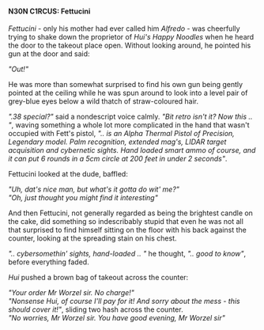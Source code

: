 #### N30N C1RCUS: Fettucini

_Fettucini_ - only his mother had ever called him _Alfredo_ - was cheerfully trying to shake down the proprietor of _Hui's Happy Noodles_ when he heard the door to the takeout place open. Without looking around, he pointed his gun at the door and said:

_"Out!"_

He was more than somewhat surprised to find his own gun being gently pointed at the ceiling while he was spun around to look into a level pair of grey-blue eyes below a wild thatch of straw-coloured hair. 

_".38 special?"_ said a nondescript voice calmly. _"Bit retro isn't it? Now this .. "_, waving something a whole lot more complicated in the hand that wasn't occupied with Fett's pistol, _".. is an Alpha Thermal Pistol of Precision, Legendary model. Palm recognition, extended mag's, LIDAR target acquisition and cybernetic sights. Hand loaded smart ammo of course, and it can put 6 rounds in a 5cm circle at 200 feet in under 2 seconds"_.

Fettucini looked at the dude, baffled:

_"Uh, dat's nice man, but what's it gotta do wit' me?"_  
_"Oh, just thought you might find it interesting"_

And then Fettucini, not generally regarded as being the brightest candle on the cake, did something so indescribably stupid that even he was not all that surprised to find himself sitting on the floor with his back against the counter, looking at the spreading stain on his chest.

  _".. cybersomethin' sights, hand-loaded .. "_ he thought, _".. good to know"_, before everything faded.

_Hui_ pushed a brown bag of takeout across the counter:

_"Your order Mr Worzel sir. No charge!"_  
_"Nonsense Hui, of course I'll pay for it! And sorry about the mess - this should cover it!"_, sliding two hash across the counter.  
_"No worries, Mr Worzel sir. You have good evening, Mr Worzel sir"_  
  
